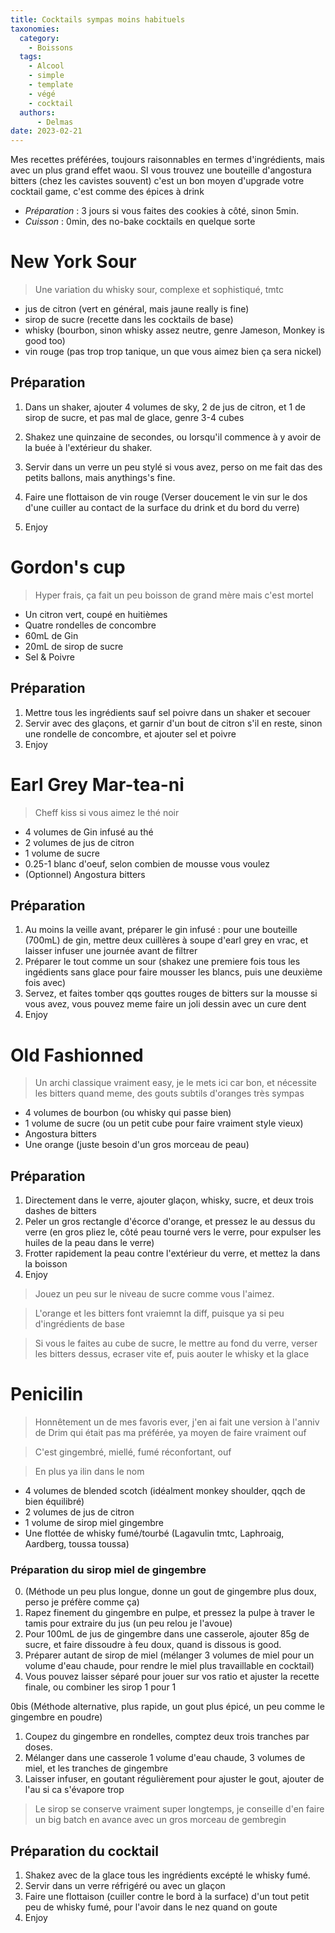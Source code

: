 ```yaml
---
title: Cocktails sympas moins habituels
taxonomies:
  category:
    - Boissons
  tags:
    - Alcool
    - simple
    - template
    - végé
    - cocktail
  authors:
      - Delmas
date: 2023-02-21
---
```

Mes recettes préférées, toujours raisonnables en termes d'ingrédients, mais avec un plus grand effet waou. SI vous trouvez une bouteille d'angostura bitters (chez les cavistes souvent) c'est un bon moyen d'upgrade votre cocktail game, c'est comme des épices à drink

- *Préparation* : 3 jours si vous faites des cookies à côté, sinon 5min.
- *Cuisson* : 0min, des no-bake cocktails en quelque sorte

# New York Sour
> Une variation du whisky sour, complexe et sophistiqué, tmtc

  - jus de citron (vert en général, mais jaune really is fine)
  - sirop de sucre (recette dans les cocktails de base)
  - whisky (bourbon, sinon whisky assez neutre, genre Jameson, Monkey is good too)
  - vin rouge (pas trop trop tanique, un que vous aimez bien ça sera nickel)

## Préparation
  
  1. Dans un shaker, ajouter 4 volumes de sky, 2 de jus de citron, et 1 de sirop de sucre, et pas mal de glace, genre 3-4 cubes


  2. Shakez une quinzaine de secondes, ou lorsqu'il commence à y avoir de la buée à l'extérieur du shaker.

  3. Servir dans un verre un peu stylé si vous avez, perso on me fait das des petits ballons, mais anythings's fine.
  4. Faire une flottaison de vin rouge (Verser doucement le vin sur le dos d'une cuiller au contact de la surface du drink et du bord du verre)
  5. Enjoy



# Gordon's cup
> Hyper frais, ça fait un peu boisson de grand mère mais c'est mortel

  - Un citron vert, coupé en huitièmes
  - Quatre rondelles de concombre
  - 60mL de Gin 
  - 20mL de sirop de sucre
  - Sel & Poivre

## Préparation

  1. Mettre tous les ingrédients sauf sel poivre dans un shaker et secouer
  2. Servir avec des glaçons, et garnir d'un bout de citron s'il en reste, sinon une rondelle de concombre, et ajouter sel et poivre
  3. Enjoy


# Earl Grey Mar-tea-ni
> Cheff kiss si vous aimez le thé noir

  - 4 volumes de Gin infusé au thé
  - 2 volumes de jus de citron
  - 1 volume de sucre
  - 0.25-1 blanc d'oeuf, selon combien de mousse vous voulez
  - (Optionnel) Angostura bitters


## Préparation

  1. Au moins la veille avant, préparer le gin infusé : pour une bouteille (700mL) de gin, mettre deux cuillères à soupe d'earl grey en vrac, et laisser infuser une journée avant de filtrer
  2. Préparer le tout comme un sour (shakez une premiere fois tous les ingédients sans glace pour faire mousser les blancs, puis une deuxième fois avec)
  3. Servez, et faites tomber qqs gouttes rouges de bitters sur la mousse si vous avez, vous pouvez meme faire un joli dessin avec un cure dent
  4. Enjoy

# Old Fashionned
> Un archi classique vraiment easy, je le mets ici car bon, et nécessite les bitters quand meme, des gouts subtils d'oranges très sympas

  - 4 volumes de bourbon (ou whisky qui passe bien)
  - 1 volume de sucre (ou un petit cube pour faire vraiment style vieux)
  - Angostura bitters
  - Une orange (juste besoin d'un gros morceau de peau)


## Préparation

  1. Directement dans le verre, ajouter glaçon, whisky, sucre, et deux trois dashes de bitters
  2. Peler un gros rectangle d'écorce d'orange, et pressez le au dessus du verre (en gros pliez le, côté peau tourné vers le verre, pour expulser les huiles de la peau dans le verre)
  3. Frotter rapidement la peau contre l'extérieur du verre, et mettez la dans la boisson
  4. Enjoy
>Jouez un peu sur le niveau de sucre comme vous l'aimez.

>L'orange et les bitters font vraiemnt la diff, puisque ya si peu d'ingrédients de base

>Si vous le faites au cube de sucre, le mettre au fond du verre, verser les bitters dessus, ecraser vite ef, puis aouter le whisky et la glace


# Penicilin
> Honnêtement un de mes favoris ever, j'en ai fait une version à l'anniv de Drim qui était pas ma préférée, ya moyen de faire vraiment ouf

> C'est gingembré, miellé, fumé réconfortant, ouf

> En plus ya ilin dans le nom

  - 4 volumes de blended scotch (idéalment monkey shoulder, qqch de bien équilibré)
  - 2 volumes de jus de citron
  - 1 volume de sirop miel gingembre
  - Une flottée de whisky fumé/tourbé (Lagavulin tmtc, Laphroaig, Aardberg, toussa toussa)


### Préparation du sirop miel de gingembre

  0. (Méthode un peu plus longue, donne un gout de gingembre plus doux, perso je préfère comme ça)
  1. Rapez finement du gingembre en pulpe, et pressez la pulpe à traver le tamis pour extraire du jus (un peu relou je l'avoue)
  2. Pour 100mL de jus de gingembre dans une casserole, ajouter 85g de sucre, et faire dissoudre à feu doux, quand is dissous is good.
  3. Préparer autant de sirop de miel (mélanger 3 volumes de miel pour un volume d'eau chaude, pour rendre le miel plus travaillable en cocktail)
  4. Vous pouvez laisser séparé pour jouer sur vos ratio et ajuster la recette finale, ou combiner les sirop 1 pour 1

  0bis (Méthode alternative, plus rapide, un gout plus épicé, un peu comme le gingembre en poudre)

  1. Coupez du gingembre en rondelles, comptez deux trois tranches par doses.
  2. Mélanger dans une casserole 1 volume d'eau chaude, 3 volumes de miel, et les tranches de gingembre
  3. Laisser infuser, en goutant régulièrement pour ajuster le gout, ajouter de l'au si ca s'évapore trop
 
> Le sirop se conserve vraiment super longtemps, je conseille d'en faire un big batch en avance avec un gros morceau de gembregin

## Préparation du cocktail

  1. Shakez avec de la glace tous les ingrédients excépté le whisky fumé.
  2. Servir dans un verre réfrigéré ou avec un glaçon
  3. Faire une flottaison (cuiller contre le bord à la surface) d'un tout petit peu de whisky fumé, pour l'avoir dans le nez quand on goute
  4. Enjoy

